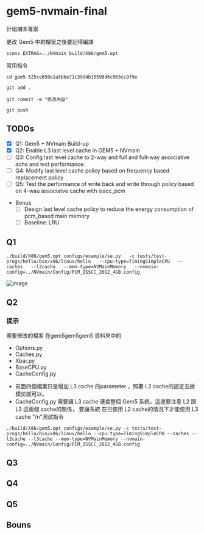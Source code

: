 # gem5-nvmain-final
計組期末專案

更改 Gem5 中的檔案之後要記得編譯
```
scons EXTRAS=../NVmain build/X86/gem5.opt
```
常用指令
```
cd gem5-525ce650e1a5bbe71c39d4b15598d6c003cc9f9e
```
```
git add .
```
```
git commit -m "修改內容"
```
```
git push
```
## TODOs
- [x] Q1: Gem5 + NVmain Build-up
- [x] Q2: Enable L3 last level cache in GEM5 + NVmain
- [ ] Q3: Config last level cache to 2-way and full and full-way associative ache and test performance.
- [ ] Q4: Modify last level cache policy based on frequency based replacement policy
- [ ] Q5: Test the performance of write back and write through policy based on 4-wau associatve cache with isscc_pcm  
- Bonus
    - [ ] Design last level cache policy to reduce the energy consumption of pcm_based main memory
    - [ ] Baseline: LRU
## Q1

```
./build/X86/gem5.opt configs/example/se.py   -c tests/test-progs/hello/bin/x86/linux/hello   --cpu-type=TimingSimpleCPU   --caches   --l2cache   --mem-type=NVMainMemory   --nvmain-config=../NVmain/Config/PCM_ISSCC_2012_4GB.config

```
![image](https://github.com/user-attachments/assets/5611c29e-c3c5-4e44-bf10-20f5ec570314)

## Q2
### 提示
需要修改的檔案 在gem5gem5gem5 資料夾中的
* Options.py 
* Caches.py 
* Xbar.py 
* BaseCPU.py 
* CacheConfig.py 
- 前面四個檔案只是增加 L3 cache 的parameter ，照著 L2 cache的設定去做模仿就可以。
- CacheConfig.py  需要讓 L3 cache 連接整個 Gem5 系統，這邊要注意 L2 跟L3 這兩個  cache的關係， 要讓系統 在已使用 L2 cache的情況下才能使用 L3 cache
  "/n"測試指令
```
./build/X86/gem5.opt configs/example/se.py -c tests/test-progs/hello/bin/x86/linux/hello --cpu-type=TimingSimpleCPU --caches --l2cache --l3cache --mem-type=NVMainMemory --nvmain-config=../NVmain/Config/PCM_ISSCC_2012_4GB.config
```

## Q3

## Q4

## Q5

## Bouns
